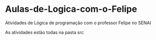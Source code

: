 # Aulas-de-Logica-com-o-Felipe
Atividades de Lógica de programação com o professor Felipe no SENAI

As atividades estão todas na pasta src
